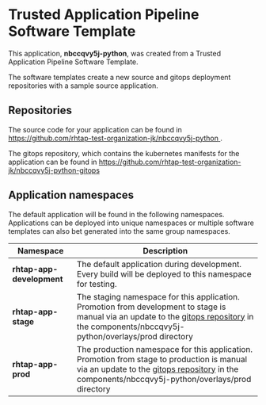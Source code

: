 # Trusted Application Pipeline Software Template

This application, **nbccqvy5j-python**, was created from a Trusted Application Pipeline Software Template.

The software templates create a new source and gitops deployment repositories with a sample source application. 

## Repositories

The source code for your application can be found in [https://github.com/rhtap-test-organization-jk/nbccqvy5j-python ](https://github.com/rhtap-test-organization-jk/nbccqvy5j-python ).
 
The gitops repository, which contains the kubernetes manifests for the application can be found in 
[https://github.com/rhtap-test-organization-jk/nbccqvy5j-python-gitops ](https://github.com/rhtap-test-organization-jk/nbccqvy5j-python-gitops ) 

## Application namespaces 

The default application will be found in the following namespaces. Applications can be deployed into unique namespaces or multiple software templates can also bet generated into the same group namespaces.  

|  Namespace   |  Description   |  
| -------- | -------- |   
| **rhtap-app-development** | The default application during development. Every build will be deployed to this namespace for testing. | 
| **rhtap-app-stage** | The staging namespace for this application. Promotion from development to stage is manual via an update to the [gitops repository](https://github.com/rhtap-test-organization-jk/nbccqvy5j-python-gitops ) in the components/nbccqvy5j-python/overlays/prod directory |  
| **rhtap-app-prod** | The production namespace for this application. Promotion from stage to production is manual via an update to the [gitops repository](https://github.com/rhtap-test-organization-jk/nbccqvy5j-python-gitops ) in the components/nbccqvy5j-python/overlays/prod directory | 